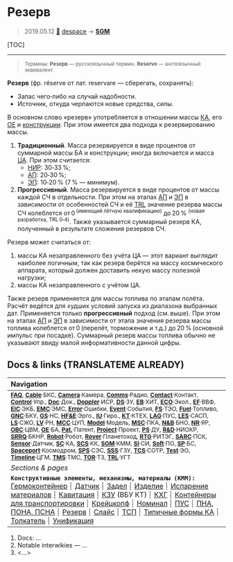 # Резерв
> 2019.05.12 [🚀](../index/index.md) [despace](index.md) → **[SGM](sgm.md)**

[TOC]

---

> <small>*Термины:* **Резерв** — русскоязычный термин. **Reserve** — англоязычный эквивалент.</small>

**Резерв** (фр. réserve от лат. reservare — сберегать, сохранять):

   - Запас чего‑либо на случай надобности.
   - Источник, откуда черпаются новые средства, силы.

В основном  слово «резерв» употребляется в отношении массы [КА](sc.md), его [OE](oe.md) и [конструкции](sgm.md). При этом имеется два подхода к резервированию массы.

   1. **Традиционный**. Масса резервируется в виде процентов от суммарной массы БА и конструкции; иногда включается и масса [ЦА](oe.md). При этом считается:
      - [НИР](rnd_0.md): 30‑33 %;
      - [АП](rnd_ap.md): 20‑30 %;
      - [ЭП](rnd_ep.md): 10‑20 % (7 % — минимум).
   1. **Прогрессивный**. Масса резервируется в виде процентов от массы каждой СЧ в отдельности. При этом на этапах [АП](rnd_ap.md) и [ЭП](rnd_ep.md) в зависимости от особенностей СЧ и её [TRL](trl.md) значение резерва массы СЧ колеблется от 0 <sup>(имеющий лётную квалификацию)</sup> до 20 % <sup>(новая разработка, TRL 0‑4)</sup>. Также указывается суммарный резерв КА, полученный в результате сложения резервов СЧ.

Резерв может считаться от:

   1. массы КА незаправленного без учёта ЦА — этот вариант выглядит наиболее логичным, так как резерв берётся на массу космического аппарата, который должен доставить некую массу полезной нагрузки;
   1. массы КА незаправленного с учётом ЦА.

Также резерв применяется для массы топлива по этапам полёта. Расчёт ведётся для худших условий запуска из диапазона выбранных дат. Применяется только **прогрессивный** подход (см. выше). При этом на этапах [АП](rnd_ap.md) и [ЭП](rnd_ep.md) в зависимости от этапа значения резерва массы топлива колеблется от 0 (перелёт, торможение и т.д.) до 20 % (основной импульс при посадке). Суммарный резерв массы топлива обычно не указывают ввиду малой информативности данной цифры.



<p style="page-break-after:always"> </p>

## Docs & links (TRANSLATEME ALREADY)
|Navigation|
|:--|
|<small>**[FAQ](faq.md)**, **[Cable](cable.md)**·БКС, **[Camera](cam.md)**·Камера, **[Comms](comms.md)**·Радио, **[Contact](contact.md)**·Контакт, **[Control](control.md)**·Упр., **[Doc](doc.md)**·Док., **[Doppler](doppler.md)**·ИСР, **[DS](ds.md)**·ЗУ, **[EB](eb.md)**·ХИТ, **[ECO](ecology.md)**·Экол., **[EF](ef.md)**·ВВФ, **[ElC](elc.md)**·ЭКБ, **[EMC](emc.md)**·ЭМС, **[Error](error.md)**·Ошибки, **[Event](event.md)**·События, **[FS](fs.md)**·ТЭО, **[Fuel](fuel.md)**·Топливо, **[GNC](gnc.md)**·БКУ, **[GS](scs.md)**·НС, **[HF&E](hfe.md)**·Эрго., **[IU](iu.md)**·Гиро., **[KT](kt.md)**·КТЕХ, **[LAG](lag.md)**·ПУC, **[LES](les.md)**·САСП, **[LS](ls.md)**·СЖО, **[LV](lv.md)**·РН, **[MCC](mcc.md)**·ЦУП, **[Model](model.md)**·Модель, **[MSC](sc.md)**·ПКА, **[N&B](nnb.md)**·БНО, **[NR](nr.md)**·ЯР, **[OBC](obc.md)**·ЦВМ, **[OE](oe.md)**·БА, **[Pat.](патент.md)**·Патент, **[Project](project.md)**·Проект, **[PS](ps.md)**·ДУ, **[R&D](rnd.md)**·НИОКР, **[SRRQ](srrq.md)**·БКНР, **[Robot](robotics.md)**·Робот, **[Rover](rover.md)**·Планетоход, **[RTG](rtg.md)**·РИТЭГ, **[SARC](sarc.md)**·ПСК, **[Sensor](sensor.md)**·Датчик, **[SC](sc.md)**·КА, **[SCS](scs.md)**·КК, **[SGM](sgm.md)**·КММ, **[SI](si.md)**·СИ, **[Soft](soft.md)**·ПО, **[SP](sp.md)**·БС, **[Spaceport](spaceport.md)**·Космодром, **[SPS](sps.md)**·СЭС, **[SSS](sss.md)**·ГЗУ, **[TCS](tcs.md)**·СОТР, **[Test](test.md)**·ЭО, **[Timeline](timeline.md)**·ЦГМ, **[TMS](tms.md)**·ТМС, **[TOR](tor.md)**·ТЗ, **[TRL](trl.md)**·УГТ</small>|
|*Sections & pages*|
|**`Конструктивные элементы, механизмы, материалы (КММ):`**<br> [Гермоконтейнер](гермоконтейнер.md) ┊ [Датчик](sensor.md) ┊ [Задел](margin.md) ┊ [Изделие](unit.md) ┊ [Испарение материалов](mat_sublime.md) ┊ [Кавитация](cavitation.md) ┊ [КЗУ](cinu.md) (ВБУ КТ) ┊ [КХГ](cgs.md) ┊ [Контейнеры для транспортировки](ship_contain.md) ┊ [Крейцкопф](crosshead.md) ┊ [Номинал](nominal.md) ┊ [ПУС](lag.md) ┊ [ПНА, ПОНА, ПСНА](aiad.md) ┊ [Резерв](reserve.md) ┊ [Слайс](слайс.md) ┊ [ТСП](tsp.md) ┊ [Типичные формы КА](sc_ts.md) ┊ [Толкатель](толкатель.md) ┊ [Унификация](commonality.md)|

   1. Docs: …
   1. Notable interwikies — …
   1. <…>
